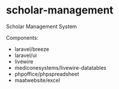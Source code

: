 # scholar-management
Scholar Management System 

Components: 
- laravel/breeze
- laravel/ui
- livewire
- mediconesystems/livewire-datatables
- phpoffice/phpspreadsheet
- maatwebsite/excel
